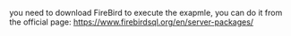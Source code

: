 you need to download FireBird to execute the exapmle, you can do it from the official page: https://www.firebirdsql.org/en/server-packages/
